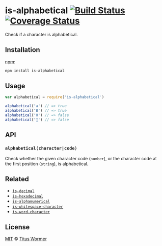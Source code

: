 # is-alphabetical [![Build Status][travis-badge]][travis] [![Coverage Status][codecov-badge]][codecov]

Check if a character is alphabetical.

## Installation

[npm][]:

```bash
npm install is-alphabetical
```

## Usage

```javascript
var alphabetical = require('is-alphabetical')

alphabetical('a') // => true
alphabetical('B') // => true
alphabetical('0') // => false
alphabetical('💩') // => false
```

## API

### `alphabetical(character|code)`

Check whether the given character code (`number`), or the character
code at the first position (`string`), is alphabetical.

## Related

*   [`is-decimal`](https://github.com/wooorm/is-decimal)
*   [`is-hexadecimal`](https://github.com/wooorm/is-hexadecimal)
*   [`is-alphanumerical`](https://github.com/wooorm/is-alphanumerical)
*   [`is-whitespace-character`](https://github.com/wooorm/is-whitespace-character)
*   [`is-word-character`](https://github.com/wooorm/is-word-character)

## License

[MIT][license] © [Titus Wormer][author]

<!-- Definitions -->

[travis-badge]: https://img.shields.io/travis/wooorm/is-alphabetical.svg

[travis]: https://travis-ci.org/wooorm/is-alphabetical

[codecov-badge]: https://img.shields.io/codecov/c/github/wooorm/is-alphabetical.svg

[codecov]: https://codecov.io/github/wooorm/is-alphabetical

[npm]: https://docs.npmjs.com/cli/install

[license]: LICENSE

[author]: http://wooorm.com
